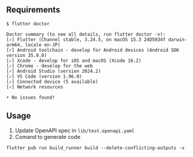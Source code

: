 ## Requirements

```shell
$ flutter doctor

Doctor summary (to see all details, run flutter doctor -v):
[✓] Flutter (Channel stable, 3.24.5, on macOS 15.3 24D5034f darwin-arm64, locale en-JP)
[✓] Android toolchain - develop for Android devices (Android SDK version 35.0.0)
[✓] Xcode - develop for iOS and macOS (Xcode 16.2)
[✓] Chrome - develop for the web
[✓] Android Studio (version 2024.2)
[✓] VS Code (version 1.96.0)
[✓] Connected device (5 available)
[✓] Network resources

• No issues found!
```

## Usage

1. Update OpenAPI spec in `lib/test.openapi.yaml`
2. Comand to generate code

```shell
flutter pub run build_runner build --delete-conflicting-outputs -v
```